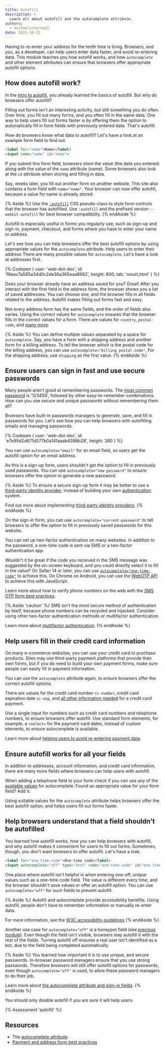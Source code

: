 ```yaml
---
title: Autofill
description: >
  Learn all about autofill and the autocomplete attribute.
authors:
  - michaelscharnagl
date: 2021-10-21
---
```


Having to re-enter your address for the tenth time is tiring. 
Browsers, and you, as a developer, can help users enter data faster, and avoid re-entering data. 
This module teaches you how autofill works, and how `autocomplete` and other element attributes can 
ensure that browsers offer appropriate autofill options.

## How does autofill work?

In the [intro to autofill](/learn/forms/auto), you already learned the basics of autofill. 
But why do browsers offer autofill?

Filling out forms isn't an interesting activity, 
but still something you do often. 
Over time, you fill out many forms, 
and you often fill in the same data. 
One way to help users fill out forms faster is by offering them the option 
to automatically fill in form fields with previously entered data. That's autofill. 

How do browsers know what data to autofill? 
Let's have a look at an example form field to find out.

```html
<label for="name">Name</label>
<input name="name" id="name">
```

If you submit this form field, 
browsers store the value (the data you entered) along with the value of the `name` attribute (name). 
Some browsers also look at the `id` attribute when storing and filling in data.

Say, weeks later, you fill out another form on another website. 
This site also contains a form field with `name="name"`. 
Your browser can now offer autofill, because a value for name is already stored.

{% Aside %}
Use the [`:autofill`](https://developer.mozilla.org/docs/Web/CSS/:autofill) 
CSS pseudo-class to style form controls that the browser has autofilled. 
Use `:autofill` and the prefixed version `:-webkit-autofill` for best browser compatibility.
{% endAside %}

Autofill is especially useful in forms you regularly use, 
such as sign-up and sign-in, payment, checkout, 
and forms where you have to enter your name or address.

Let's see how you can help browsers offer the best autofill options by using appropriate values for the `autocomplete` attribute.
Help users to enter their address
There are many possible values for `autocomplete`. Let's have a look at addresses first.

{% Codepen {
  user: 'web-dot-dev',
  id: 'f6eac7a585a34d0c2de36a365eaa8662',
  height: 600,
  tab: 'result,html'
} %}

Does your browser already have an address saved for you? 
Great! After you interact with the first field in the address form, 
the browser shows you a list of saved addresses. 
You can choose one, and the browser fills in all fields related to the address. 
Autofill makes filling out forms fast and easy.

Not every address form has the same fields, 
and the order of fields also varies. 
Using the correct values for `autocomplete` ensures that the browser fills in the correct values for a form. 
There are values for `country`, `postal-code`, and 
[many more](https://developer.mozilla.org/docs/Web/HTML/Attributes/autocomplete#values).

{% Aside %}
You can define multiple values separated by a space for `autocomplete`. 
Say, you have a form with a shipping address and another form for a billing address. 
To tell the browser which is the postal code for the billing address, 
you can use `autocomplete="billing postal-code"`. 
For the shipping address, use `shipping` as the first value.
{% endAside %}

## Ensure users can sign in fast and use secure passwords

Many people aren't good at remembering passwords. 
The 
[most common password](https://en.wikipedia.org/wiki/List_of_the_most_common_passwords) is '123456', 
followed by other easy-to-remember combinations. 
How can you use secure and unique passwords without remembering them all? 

Browsers have built-in passwords managers to generate, save, and fill in passwords for you. 
Let's see how you can help browsers with autofilling emails and managing passwords.

{% Codepen {
  user: 'web-dot-dev',
  id: 'e7e95d2d671d577b0a141aaab4388b28',
  height: 380
} %}

You can use `autocomplete="email"` for an email field, 
so users get the autofill option for an email address.

As this is a sign-up form, users shouldn't get the option to fill in previously used passwords. 
You can use `autocomplete="new-password"` to ensure browsers offer the option to generate a new password.

{% Aside %}
To ensure a secure sign-up form it may be better to use a 
[third-party identity provider](/sign-up-form-best-practices/#federated-login), 
instead of building your own 
[authentication](https://cheatsheetseries.owasp.org/cheatsheets/Authentication_Cheat_Sheet.html) system.

Find out more about implementing 
[third-party identity providers](/sign-up-form-best-practices/#federated-login).
{% endAside %}

On the sign-in form, you can use `autocomplete="current-password"` 
to tell browsers to offer the option to fill in previously saved passwords for this website. 

You can set up two-factor authentication on many websites. 
In addition to the password, a one-time code is sent via SMS or a two-factor authentication app. 

Wouldn't it be great if the code you received in the SMS message was suggested by the on-screen keyboard, 
and you could directly select it to fill in the value? On Safari 14 or later, you can use 
[`autocomplete="one-time-code"`](https://developer.apple.com/documentation/security/password_autofill/enabling_password_autofill_on_an_html_input_element) to achieve this. 
On Chrome on Android, you can use the 
[WebOTP API](/web-otp) to achieve this with JavaScript.

Learn more about how to verify phone numbers on the web with the 
[SMS OTP form best practices](/sms-otp-form/).

{% Aside 'caution' %}
SMS isn't the most secure method of authentication by itself, 
because phone numbers can be recycled and hijacked. 
Consider using other two-factor authentication methods or multifactor authentication.

Learn more about 
[multifactor authentication](https://cheatsheetseries.owasp.org/cheatsheets/Multifactor_Authentication_Cheat_Sheet.html).
{% endAside %}

## Help users fill in their credit card information

On many e-commerce websites, you can use your credit card to purchase products. 
Sites may use third-party payment platforms that provide their own forms, 
but if you do need to build your own payment forms, 
make sure people can easily fill in payment information.

You can use the `autocomplete` attribute again, 
to ensure browsers offer the correct autofill options. 

There are values for the credit card number `cc-number`, credit card expiration date `cc-exp`, 
and [all other information needed](https://developer.mozilla.org/docs/Web/HTML/Attributes/autocomplete#values) for a credit card payment.

Use a single input for numbers 
such as credit card numbers and telephone numbers, 
to ensure browsers offer autofill. 
Use standard form elements, for example, 
a `<select>` for the payment card dates, 
instead of custom elements, to ensure autocomplete is available.

Learn more about 
[helping users to avoid re-entering payment data](/learn/forms/payment/#help-users-enter-their-payment-details).

## Ensure autofill works for all your fields

In addition to addresses, account information, and credit card information, 
there are many more fields where browsers can help users with autofill. 

When adding a telephone field to your form check if you can use any of the 
[available values](https://developer.mozilla.org/docs/Web/HTML/Attributes/autocomplete#values) for autocomplete. 
Found an appropriate value for your form field? Add it. 

Using suitable values for the `autocomplete` attribute helps browsers offer the best autofill option, 
and helps users fill out forms faster.

## Help browsers understand that a field shouldn't be autofilled 

You learned how autofill works, how you can help browsers with autofill, 
and why autofill makes it convenient for users to fill out forms. 
Sometimes, though, you don't want browsers to offer autofill. Let's have a look.

```html
<label for="one-time-code">One-time code</label>
<input autocomplete="off" type="text" name="one-time-code" id="one-time-code">
```

One place where autofill isn't helpful is when entering one-off, 
unique values such as a one-time code field. 
The value is different every time, 
and the browser shouldn't save values or offer an autofill option. 
You can use `autocomplete="off"` for such fields to prevent autofill.

{% Aside %}
Autofill and autocomplete provide accessibility benefits. 
Using autofill, people don't have to remember information or manually re-enter data. 

For more information, see the 
[W3C accessibility guidelines](https://www.w3.org/WAI/WCAG21/Understanding/identify-input-purpose.html)
{% endAside %}

Another use case for `autocomplete="off"` is a honeypot field (see [previous module](/learn/forms/security-privacy/#a-honeypot)). 
Even though the field isn't visible, browsers may autofill it with the rest of the fields. 
Turning autofill off ensures a real user isn't identified as a bot, 
due to the field being completed automatically.

{% Aside %}
You learned how important it is to use unique, and secure passwords. 
In-browser password managers ensure that you use strong passwords. 
Therefore browsers will still offer autofill options for passwords, even though `autocomplete="off"` is used, 
to allow these password managers to do their job. 

Learn more about 
[the autocomplete attribute and sign-in fields](https://developer.mozilla.org/docs/Web/Security/Securing_your_site/Turning_off_form_autocompletion#the_autocomplete_attribute_and_login_fields).
{% endAside %}

You should only disable autofill if you are sure it will help users.

{% Assessment 'autofill' %}

## Resources

- The [autocomplete attribute](https://developer.mozilla.org/docs/Web/HTML/Attributes/autocomplete).
- [Payment and address form best practices](/payment-and-address-form-best-practices)

